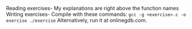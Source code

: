 Reading exercises- My explanations are right above the function names
Writing exercises- Compile with these commands:
			```gcc -g <exercise>.c -o exercise
			   ./exercise```
		   Alternatively, run it at onlinegdb.com.

